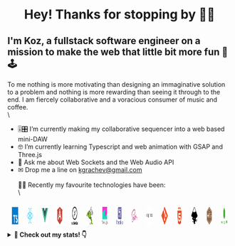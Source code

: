 <h1 align="center"> Hey! Thanks for stopping by 🙋‍♂️</h1>

<h2> I'm Koz, a fullstack software engineer on a mission to make the web that little bit more fun 👾🕹</h2>

To me nothing is more motivating than designing an immaginative solution to a problem and nothing is more rewarding than seeing it through to the end.
I am fiercely collaborative and a voracious consumer of music and coffee.\
\
- 🎚🎛 I’m currently making my collaborative sequencer into a web based mini-DAW
- 🤓 I’m currently learning Typescript and web animation with GSAP and Three.js
- 💬 Ask me about Web Sockets and the Web Audio API
- ✉ Drop me a line on kgrachev@gmail.com
\
\
👨‍💻 Recently my favourite technologies have been:
\
\
<div style="display:flex">
  <a style="margin:10px" href="ADDRESS_HERE" target="_blank"> <img src="./assets/typescript-plain.svg" alt="git" width="40" height="40"/> </a>
  <a style="margin:10px" href="ADDRESS_HERE" target="_blank"> <img src="./assets/react-original.svg" alt="git" width="40" height="40"/> </a>
  <a style="margin:10px" href="ADDRESS_HERE" target="_blank"> <img src="./assets/vuejs-original.svg" alt="git" width="40" height="40"/> </a>
  <a style="margin:10px" href="ADDRESS_HERE" target="_blank"> <img src="./assets/angularjs-plain.svg" alt="git" width="40" height="40"/> </a>
  <a style="margin:10px" href="ADDRESS_HERE" target="_blank"> <img src="./assets/socket_io-plain.svg" alt="git" width="40" height="40"/> </a>
  <a style="margin:10px" href="ADDRESS_HERE" target="_blank"> <img src="./assets/gsap-plain.svg" alt="git" width="40" height="40"/> </a>
  <a style="margin:10px" href="ADDRESS_HERE" target="_blank"> <img src="./assets/tone_js-original.svg" alt="git" width="40" height="40"/> </a>
  <a style="margin:10px" class="devicon" href="ADDRESS_HERE" target="_blank"> <img src="./assets/heroku-plain-wordmark.svg" alt="git" width="40" height="40"/> </a>
  <a style="margin:10px" href="ADDRESS_HERE" target="_blank"> <img src="./assets/sass-original.svg" alt="git" width="40" height="40"/> </a>
  <a style="margin:10px" href="ADDRESS_HERE" target="_blank"> <img src="./assets/express-original-wordmark.svg" alt="git" width="40" height="40"/> </a>
  <a style="margin:10px" href="ADDRESS_HERE" target="_blank"> <img src="./assets//git-plain.svg" alt="git" width="40" height="40"/> </a>
  <a style="margin:10px" href="ADDRESS_HERE" target="_blank"> <img src="./assets//html5-plain-wordmark.svg" alt="git" width="40" height="40"/> </a>
  <a style="margin:10px" href="ADDRESS_HERE" target="_blank"> <img src="./assets/inkscape-plain.svg" alt="git" width="40" height="40"/> </a>
  <a style="margin:10px" href="ADDRESS_HERE" target="_blank"> <img src="./assets/mocha-plain.svg" alt="git" width="40" height="40"/> </a>
  <a style="margin:10px" href="ADDRESS_HERE" target="_blank"> <img src="./assets/mongodb-plain-wordmark.svg" alt="git" width="40" height="40"/> </a>
</div>

<details>
  <summary><b> 👀 Check out my stats! 👇</b></summary>
<br />
<img height="180em" src="https://github-readme-stats.vercel.app/api?username=bobik808&show_icons=true&theme=vue&show_icons=true&hide_border=true&&count_private=true&include_all_commits=true" />
<br />
<img height="180em" src="https://github-readme-stats.vercel.app/api/top-langs/?username=bobik808&theme=vue&show_icons=true&hide_border=true&layout=compact&langs_count=8"/>
<!-- </div> -->
</details>
